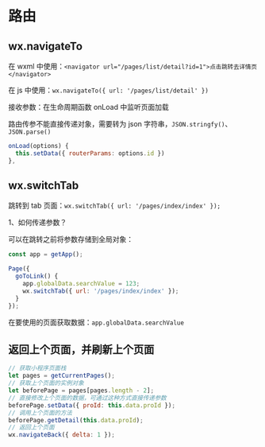 # 路由

## wx.navigateTo

在 wxml 中使用：`<navigator url="/pages/list/detail?id=1">点击跳转去详情页</navigator>`

在 js 中使用：`wx.navigateTo({ url: '/pages/list/detail' })`

接收参数：在生命周期函数 onLoad 中监听页面加载

路由传参不能直接传递对象，需要转为 json 字符串，`JSON.stringfy()`、`JSON.parse()`

```js
onLoad(options) {
  this.setData({ routerParams: options.id })
},
```

## wx.switchTab

跳转到 tab 页面：`wx.switchTab({ url: '/pages/index/index' });`

1、如何传递参数？

可以在跳转之前将参数存储到全局对象：

```js
const app = getApp();

Page({
  goToLink() {
    app.globalData.searchValue = 123;
    wx.switchTab({ url: '/pages/index/index' });
  }
});
```

在要使用的页面获取数据：`app.globalData.searchValue`

## 返回上个页面，并刷新上个页面

```js
// 获取小程序页面栈
let pages = getCurrentPages();
// 获取上个页面的实例对象
let beforePage = pages[pages.length - 2];
// 直接修改上个页面的数据，可通过这种方式直接传递参数
beforePage.setData({ proId: this.data.proId });
// 调用上个页面的方法
beforePage.getDetail(this.data.proId);
// 返回上个页面
wx.navigateBack({ delta: 1 });
```

